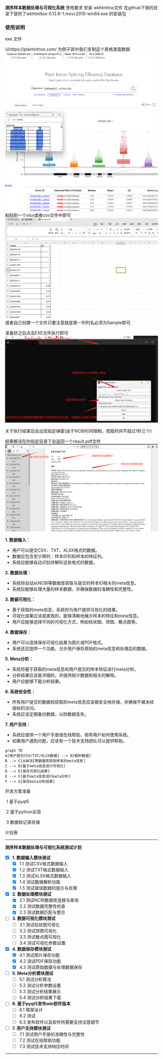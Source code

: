 **测序样本数据处理与可视化系统**
使用要求 安装 wkhtmltox文件
在github下我的目录下提供了wkhtmltox-0.12.6-1.msvc2015-win64.exe 的安装包

### 使用说明
exe 文件

以https://plantintron.com/ 为例子其中我们复制这个表格里面数据
![Alt text](./开发笔记/imag/image.png)
粘贴到一个xlsx或者csv文件中即可
![Alt text](./开发笔记/imag/image-1.png)
或者自己创建一个文件只要注意就是第一列列名必须为Sample即可.

准备好之后点击EXE文件执行即可
![Alt text](./开发笔记/imag/image-3.png)

关于执行结束后会出现指定弹窗(由于NCBI时间限制，爬取时间不超过1秒三个)

结果解读在你指定目录下会返回一个result.pdf文件
![Alt text](./开发笔记/imag/image-2.png)




**1. 数据输入：**

- 用户可以提交CSV、TXT、XLSX格式的数据。
- 数据应包含至少两列：样本ID列和样本的特征列。
- 系统应能够自动识别并解析这些格式的数据。

**2. 数据处理：**

- 系统将自动从NCBI等数据库获取与提交的样本ID相关的meta信息。
- 系统应能够处理大量的样本数据，并确保数据的准确性和完整性。

**3. 数据可视化：**

- 基于获取的meta信息，系统将为用户提供可视化的结果。
- 可视化结果应该是直观的，能够清晰地展示样本的特征和meta信息。
- 用户应能够选择不同的可视化方式，例如柱状图、饼图、散点图等。

**4. 数据保存：**

- 用户可以选择保存可视化结果为图片或PDF格式。
- 系统还应提供一个功能，允许用户保存原始的meta信息和处理后的数据。

**5. Meta分析：**

- 系统将基于获取的meta信息和用户提交的样本特征进行meta分析。
- 分析结果应该是详细的，并提供统计数据和相关的解释。
- 用户应能够下载分析结果。

**6. 系统安全性：**

- 所有用户提交的数据和获取的meta信息应该被安全地存储，并确保不被未经授权的访问。
- 系统应该定期备份数据，以防数据丢失。

**7. 用户支持：**

- 系统应提供一个用户手册或在线帮助，指导用户如何使用系统。
- 如果用户遇到问题，应该有一个技术支持团队可以提供帮助。







```mermaid
graph TD
A[用户提交CSV/TXT/XLSX数据] --> B[解析数据]
B --> C[从NCBI等数据库获取样本的meta信息]
C --> D[基于meta信息进行可视化]
D --> E[保存可视化结果]
E --> F[基于meta信息进行meta分析]
F --> G[保存meta分析结果]
```





开发方案准备

​	1 基于pyqt5

​	2 基于python实现

​	3 数据和记录存储



计划表

---

**测序样本数据处理与可视化系统测试计划**

- [x] **1. 数据输入模块测试**
    - [x] 1.1 测试CSV格式数据输入
    - [x] 1.2 测试TXT格式数据输入
    - [x] 1.3 测试XLSX格式数据输入
    - [x] 1.4 测试数据解析功能
    - [x] 1.5 测试错误数据的提示与处理

- [x] **2. 数据处理模块测试**
    - [x] 2.1 测试NCBI数据库连接与查询
    - [x] 2.2 测试数据完整性检查
    - [x] 2.3 测试数据匹配与整合

- [ ] **3. 数据可视化模块测试**
    - [ ] 3.1 测试柱状图可视化
    - [ ] 3.2 测试饼图可视化
    - [ ] 3.3 测试散点图可视化
    - [ ] 3.4 测试可视化参数设置

- [x] **4. 数据保存模块测试**
    - [x] 4.1 测试图片保存功能
    - [x] 4.2 测试PDF保存功能
    - [x] 4.3 测试原始数据与处理数据保存

- [ ] **5. Meta分析模块测试**
    - [ ] 5.1 测试分析算法
    - [ ] 5.2 测试分析参数设置
    - [ ] 5.3 测试分析结果展示
    - [ ] 5.4 测试分析结果下载

- [ ] **6. 基于pyqt5发布win软件版本**
    - [ ] 6.1 框架设计
    - [ ] 6.2 测试
    - [ ] 6.3 发布软件以及软件所需要支持注意细节

- [ ] **7. 用户支持模块测试**
    - [ ] 7.1 测试用户手册的准确性与完整性
    - [ ] 7.2 测试在线帮助功能
    - [ ] 7.3 测试技术支持响应时间

---

